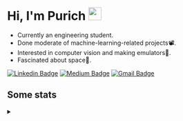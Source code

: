 <h1 align="left">Hi, I'm Purich
<img src="https://media.giphy.com/media/hvRJCLFzcasrR4ia7z/giphy.gif" width="30px"/></h1>

* Currently an engineering student.
* Done moderate of machine-learning-related projects:film_projector:.
* Interested in computer vision and making emulators:space_invader:.
* Fascinated about space:milky_way:.

[![Linkedin Badge](https://img.shields.io/badge/-Purich-blue?style=flat-square&logo=Linkedin&logoColor=white&link=https://www.linkedin.com/in/purich-siritip-16b3b3255/)](https://www.linkedin.com/in/purich-siritip-16b3b3255) [![Medium Badge](https://img.shields.io/badge/-@purich-gray?style=flat-square&labelColor=000000&logo=Medium&link=https://medium.com/@phuritsiritip)](https://medium.com/@phuritsiritip)
[![Gmail Badge](https://img.shields.io/badge/-mark.phurit@gmail.com-c14438?style=flat-square&logo=Gmail&logoColor=white&link=mailto:mark.phurit@gmail.com)](mailto:mark.phurit@gmail.com)

## Some stats

<details>
  <summary></summary>
  
  <!--START_SECTION:waka-->
**I'm an Early 🐤** 

```text
🌞 Morning                254 commits         █████████░░░░░░░░░░░░░░░░   37.41 % 
🌆 Daytime                213 commits         ████████░░░░░░░░░░░░░░░░░   31.37 % 
🌃 Evening                175 commits         ██████░░░░░░░░░░░░░░░░░░░   25.77 % 
🌙 Night                  37 commits          █░░░░░░░░░░░░░░░░░░░░░░░░   05.45 % 
```


📊 **This Week I Spent My Time On** 

```text
💬 Programming Languages: 
Python                   4 hrs 37 mins       ████████████████████████░   96.86 % 
CSV                      3 mins              ░░░░░░░░░░░░░░░░░░░░░░░░░   01.22 % 
Markdown                 2 mins              ░░░░░░░░░░░░░░░░░░░░░░░░░   00.79 % 
Text                     1 min               ░░░░░░░░░░░░░░░░░░░░░░░░░   00.57 % 
Git Config               1 min               ░░░░░░░░░░░░░░░░░░░░░░░░░   00.55 % 

🐱‍💻 Projects: 
orchestra-team-formation 3 hrs 48 mins       ████████████████████░░░░░   79.63 % 
Computer Programming     51 mins             █████░░░░░░░░░░░░░░░░░░░░   18.03 % 
Text-personality         6 mins              █░░░░░░░░░░░░░░░░░░░░░░░░   02.34 % 
```


<!--END_SECTION:waka-->

  <!--START_SECTION:waka-simple-->

```text
From: 19 January 2023 - To: 04 July 2023

Total Time: 48 hrs 38 mins

Python       44 hrs 1 min    ██████████████████████▓░░   90.51 %
C++          1 hr 42 mins    █░░░░░░░░░░░░░░░░░░░░░░░░   03.52 %
YAML         50 mins         ▒░░░░░░░░░░░░░░░░░░░░░░░░   01.74 %
Markdown     37 mins         ▒░░░░░░░░░░░░░░░░░░░░░░░░   01.28 %
Git Config   18 mins         ░░░░░░░░░░░░░░░░░░░░░░░░░   00.62 %
CSV          17 mins         ░░░░░░░░░░░░░░░░░░░░░░░░░   00.59 %
```

<!--END_SECTION:waka-simple-->

  <!--![Anurag's GitHub stats](https://github-readme-stats.vercel.app/api?username=vikimark&show_icons=true&theme=gruvbox_light)-->
  
</details>

<!--
**vikimark/vikimark** is a ✨ _special_ ✨ repository because its `README.md` (this file) appears on your GitHub profile.

Here are some ideas to get you started:

- 🔭 I’m currently working on ...
- 🌱 I’m currently learning ...
- 👯 I’m looking to collaborate on ...
- 🤔 I’m looking for help with ...
- 💬 Ask me about ...
- 📫 How to reach me: ...
- 😄 Pronouns: ...
- ⚡ Fun fact: ...
-->

